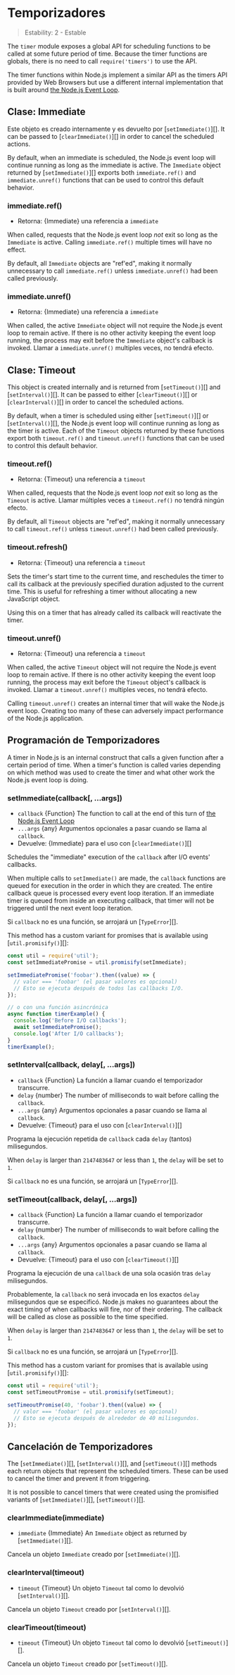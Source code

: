 # Temporizadores

<!--introduced_in=v0.10.0-->

> Estability: 2 - Estable

The `timer` module exposes a global API for scheduling functions to be called at some future period of time. Because the timer functions are globals, there is no need to call `require('timers')` to use the API.

The timer functions within Node.js implement a similar API as the timers API provided by Web Browsers but use a different internal implementation that is built around [the Node.js Event Loop](https://nodejs.org/en/docs/guides/event-loop-timers-and-nexttick/).

## Clase: Immediate

Este objeto es creado internamente y es devuelto por [`setImmediate()`][]. It can be passed to [`clearImmediate()`][] in order to cancel the scheduled actions.

By default, when an immediate is scheduled, the Node.js event loop will continue running as long as the immediate is active. The `Immediate` object returned by [`setImmediate()`][] exports both `immediate.ref()` and `immediate.unref()` functions that can be used to control this default behavior.

### immediate.ref()

<!-- YAML
added: v9.7.0
-->

* Retorna: {Immediate} una referencia a `immediate`

When called, requests that the Node.js event loop *not* exit so long as the `Immediate` is active. Calling `immediate.ref()` multiple times will have no effect.

By default, all `Immediate` objects are "ref'ed", making it normally unnecessary to call `immediate.ref()` unless `immediate.unref()` had been called previously.

### immediate.unref()

<!-- YAML
added: v9.7.0
-->

* Retorna: {Immediate} una referencia a `immediate`

When called, the active `Immediate` object will not require the Node.js event loop to remain active. If there is no other activity keeping the event loop running, the process may exit before the `Immediate` object's callback is invoked. Llamar a `immediate.unref()` multiples veces, no tendrá efecto.

## Clase: Timeout

This object is created internally and is returned from [`setTimeout()`][] and [`setInterval()`][]. It can be passed to either [`clearTimeout()`][] or [`clearInterval()`][] in order to cancel the scheduled actions.

By default, when a timer is scheduled using either [`setTimeout()`][] or [`setInterval()`][], the Node.js event loop will continue running as long as the timer is active. Each of the `Timeout` objects returned by these functions export both `timeout.ref()` and `timeout.unref()` functions that can be used to control this default behavior.

### timeout.ref()

<!-- YAML
added: v0.9.1
-->

* Retorna: {Timeout} una referencia a `timeout`

When called, requests that the Node.js event loop *not* exit so long as the `Timeout` is active. Llamar múltiples veces a `timeout.ref()` no tendrá ningún efecto.

By default, all `Timeout` objects are "ref'ed", making it normally unnecessary to call `timeout.ref()` unless `timeout.unref()` had been called previously.

### timeout.refresh()

<!-- YAML
added: v10.2.0
-->

* Retorna: {Timeout} una referencia a `timeout`

Sets the timer's start time to the current time, and reschedules the timer to call its callback at the previously specified duration adjusted to the current time. This is useful for refreshing a timer without allocating a new JavaScript object.

Using this on a timer that has already called its callback will reactivate the timer.

### timeout.unref()

<!-- YAML
added: v0.9.1
-->

* Retorna: {Timeout} una referencia a `timeout`

When called, the active `Timeout` object will not require the Node.js event loop to remain active. If there is no other activity keeping the event loop running, the process may exit before the `Timeout` object's callback is invoked. Llamar a `timeout.unref()` multiples veces, no tendrá efecto.

Calling `timeout.unref()` creates an internal timer that will wake the Node.js event loop. Creating too many of these can adversely impact performance of the Node.js application.

## Programación de Temporizadores

A timer in Node.js is an internal construct that calls a given function after a certain period of time. When a timer's function is called varies depending on which method was used to create the timer and what other work the Node.js event loop is doing.

### setImmediate(callback[, ...args])

<!-- YAML
added: v0.9.1
-->

* `callback` {Function} The function to call at the end of this turn of [the Node.js Event Loop](https://nodejs.org/en/docs/guides/event-loop-timers-and-nexttick/)
* `...args` {any} Argumentos opcionales a pasar cuando se llama al `callback`.
* Devuelve: {Immediate} para el uso con [`clearImmediate()`][]

Schedules the "immediate" execution of the `callback` after I/O events' callbacks.

When multiple calls to `setImmediate()` are made, the `callback` functions are queued for execution in the order in which they are created. The entire callback queue is processed every event loop iteration. If an immediate timer is queued from inside an executing callback, that timer will not be triggered until the next event loop iteration.

Si `callback` no es una función, se arrojará un [`TypeError`][].

This method has a custom variant for promises that is available using [`util.promisify()`][]:

```js
const util = require('util');
const setImmediatePromise = util.promisify(setImmediate);

setImmediatePromise('foobar').then((value) => {
  // valor === 'foobar' (el pasar valores es opcional)
  // Esto se ejecuta después de todos las callbacks I/O.
});

// o con una función asincrónica
async function timerExample() {
  console.log('Before I/O callbacks');
  await setImmediatePromise();
  console.log('After I/O callbacks');
}
timerExample();
```

### setInterval(callback, delay[, ...args])

<!-- YAML
added: v0.0.1
-->

* `callback` {Function} La función a llamar cuando el temporizador transcurre.
* `delay` {number} The number of milliseconds to wait before calling the `callback`.
* `...args` {any} Argumentos opcionales a pasar cuando se llama al `callback`.
* Devuelve: {Timeout} para el uso con [`clearInterval()`][]

Programa la ejecución repetida de `callback` cada `delay` (tantos) milisegundos.

When `delay` is larger than `2147483647` or less than `1`, the `delay` will be set to `1`.

Si `callback` no es una función, se arrojará un [`TypeError`][].

### setTimeout(callback, delay[, ...args])

<!-- YAML
added: v0.0.1
-->

* `callback` {Function} La función a llamar cuando el temporizador transcurre.
* `delay` {number} The number of milliseconds to wait before calling the `callback`.
* `...args` {any} Argumentos opcionales a pasar cuando se llama al `callback`.
* Devuelve: {Timeout} para el uso con [`clearTimeout()`][]

Programa la ejecución de una `callback` de una sola ocasión tras `delay` milisegundos.

Probablemente, la `callback` no será invocada en los exactos `delay` milisegundos que se especificó. Node.js makes no guarantees about the exact timing of when callbacks will fire, nor of their ordering. The callback will be called as close as possible to the time specified.

When `delay` is larger than `2147483647` or less than `1`, the `delay` will be set to `1`.

Si `callback` no es una función, se arrojará un [`TypeError`][].

This method has a custom variant for promises that is available using [`util.promisify()`][]:

```js
const util = require('util');
const setTimeoutPromise = util.promisify(setTimeout);

setTimeoutPromise(40, 'foobar').then((value) => {
  // valor === 'foobar' (el pasar valores es opcional)
  // Esto se ejecuta después de alrededor de 40 milisegundos.
});
```

## Cancelación de Temporizadores

The [`setImmediate()`][], [`setInterval()`][], and [`setTimeout()`][] methods each return objects that represent the scheduled timers. These can be used to cancel the timer and prevent it from triggering.

It is not possible to cancel timers that were created using the promisified variants of [`setImmediate()`][], [`setTimeout()`][].

### clearImmediate(immediate)

<!-- YAML
added: v0.9.1
-->

* `immediate` {Immediate} An `Immediate` object as returned by [`setImmediate()`][].

Cancela un objeto `Immediate` creado por [`setImmediate()`][].

### clearInterval(timeout)

<!-- YAML
added: v0.0.1
-->

* `timeout` {Timeout} Un objeto `Timeout` tal como lo devolvió [`setInterval()`][].

Cancela un objeto `Timeout` creado por [`setInterval()`][].

### clearTimeout(timeout)

<!-- YAML
added: v0.0.1
-->

* `timeout` {Timeout} Un objeto `Timeout` tal como lo devolvió [`setTimeout()`][].

Cancela un objeto `Timeout` creado por [`setTimeout()`][].